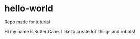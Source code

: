 # hello-world
Repo made for tuturial

Hi my name is Sutter Cane. I like to create IoT things and robots!
